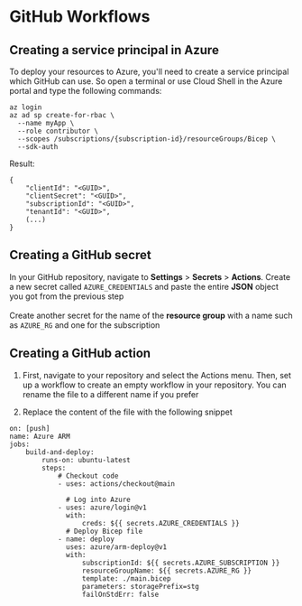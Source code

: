 # GitHub Workflows 

## Creating a service principal in Azure

To deploy your resources to Azure, you'll need to create a service principal which GitHub can use. So open a terminal or use Cloud Shell in the Azure portal and type the following commands:
```
az login
az ad sp create-for-rbac \
  --name myApp \
  --role contributor \
  --scopes /subscriptions/{subscription-id}/resourceGroups/Bicep \
  --sdk-auth
```
Result:
```
{
    "clientId": "<GUID>",
    "clientSecret": "<GUID>",
    "subscriptionId": "<GUID>",
    "tenantId": "<GUID>",
    (...)
}
```

## Creating a GitHub secret

In your GitHub repository, navigate to **Settings** > **Secrets** > **Actions**. Create a new secret called `AZURE_CREDENTIALS` and paste the entire **JSON** object you got from the previous step
<br/>
<br/>
Create another secret for the name of the **resource group** with a name such as `AZURE_RG` and one for the subscription

## Creating a GitHub action
1. First, navigate to your repository and select the Actions menu. Then, set up a workflow to create an empty workflow in your repository. You can rename the file to a different name if you prefer

2. Replace the content of the file with the following snippet
```
on: [push]
name: Azure ARM
jobs:
    build-and-deploy:
        runs-on: ubuntu-latest
        steps:
            # Checkout code
            - uses: actions/checkout@main

              # Log into Azure
            - uses: azure/login@v1
              with:
                  creds: ${{ secrets.AZURE_CREDENTIALS }}
              # Deploy Bicep file
            - name: deploy
              uses: azure/arm-deploy@v1
              with:
                  subscriptionId: ${{ secrets.AZURE_SUBSCRIPTION }}
                  resourceGroupName: ${{ secrets.AZURE_RG }}
                  template: ./main.bicep
                  parameters: storagePrefix=stg
                  failOnStdErr: false
```